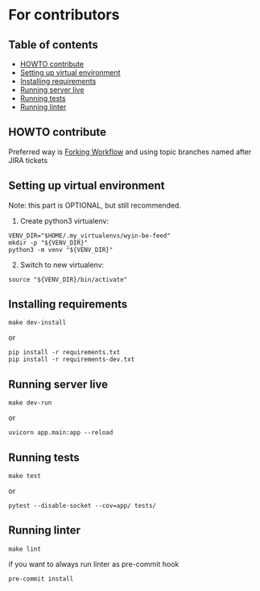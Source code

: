 # For contributors

## Table of contents
* [HOWTO contribute]
* [Setting up virtual environment]
* [Installing requirements]
* [Running server live]
* [Running tests]
* [Running linter]


## HOWTO contribute
Preferred way is [Forking
Workflow](https://www.atlassian.com/git/tutorials/comparing-workflows/forking-workflow)
and using topic branches named after JIRA tickets


## Setting up virtual environment 
Note: this part is OPTIONAL, but still recommended.

1. Create python3 virtualenv:
```
VENV_DIR="$HOME/.my_virtualenvs/wyin-be-feed"
mkdir -p "${VENV_DIR}"
python3 -m venv "${VENV_DIR}"
```
2. Switch to new virtualenv:
```
source "${VENV_DIR}/bin/activate"
```


## Installing requirements
```
make dev-install
```
or
```
pip install -r requirements.txt
pip install -r requirements-dev.txt
```


## Running server live
```
make dev-run
```
or
```
uvicorn app.main:app --reload
```


## Running tests
```
make test
```
or
```
pytest --disable-socket --cov=app/ tests/
```


## Running linter
```
make lint
```
if you want to always run linter as pre-commit hook
```
pre-commit install
```



[HOWTO contribute]: #howto-contribute
[Setting up virtual environment]: #setting-up-virtual-environment
[Installing requirements]: #installing-requirements
[Running server live]: #running-server-live
[Running tests]: #running-tests
[Running linter]: #running-linter
